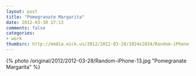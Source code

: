 ```yaml
---
layout: post
title: "Pomegranate Margarita"
date: 2012-03-30 17:13
comments: false
categories: 
- work
thumbsrc: http://media.eick.us/2012/2012-03-28/1024x1024/Random-iPhone-13.jpg
---
```



{% photo /original/2012/2012-03-28/Random-iPhone-13.jpg "Pomegranate Margarita" %}
  
